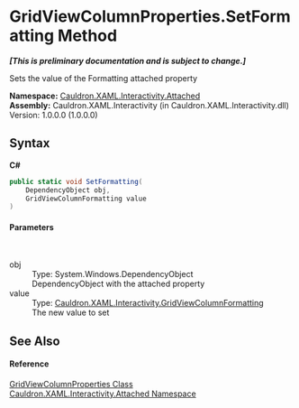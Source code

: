 # GridViewColumnProperties.SetFormatting Method 
 _**\[This is preliminary documentation and is subject to change.\]**_

Sets the value of the Formatting attached property

**Namespace:**&nbsp;<a href="N_Cauldron_XAML_Interactivity_Attached">Cauldron.XAML.Interactivity.Attached</a><br />**Assembly:**&nbsp;Cauldron.XAML.Interactivity (in Cauldron.XAML.Interactivity.dll) Version: 1.0.0.0 (1.0.0.0)

## Syntax

**C#**<br />
``` C#
public static void SetFormatting(
	DependencyObject obj,
	GridViewColumnFormatting value
)
```


#### Parameters
&nbsp;<dl><dt>obj</dt><dd>Type: System.Windows.DependencyObject<br />DependencyObject with the attached property</dd><dt>value</dt><dd>Type: <a href="T_Cauldron_XAML_Interactivity_GridViewColumnFormatting">Cauldron.XAML.Interactivity.GridViewColumnFormatting</a><br />The new value to set</dd></dl>

## See Also


#### Reference
<a href="T_Cauldron_XAML_Interactivity_Attached_GridViewColumnProperties">GridViewColumnProperties Class</a><br /><a href="N_Cauldron_XAML_Interactivity_Attached">Cauldron.XAML.Interactivity.Attached Namespace</a><br />